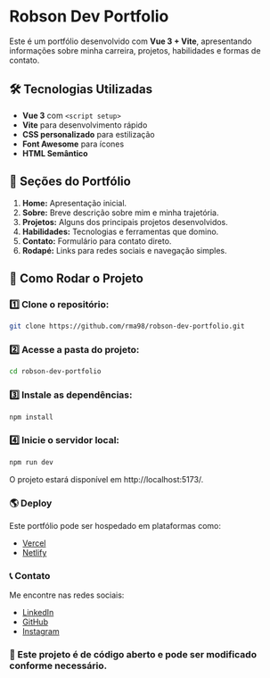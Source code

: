 # Robson Dev Portfolio

Este é um portfólio desenvolvido com **Vue 3 + Vite**, apresentando informações sobre minha carreira, projetos, habilidades e formas de contato.

## 🛠 Tecnologias Utilizadas
- **Vue 3** com `<script setup>`
- **Vite** para desenvolvimento rápido
- **CSS personalizado** para estilização
- **Font Awesome** para ícones
- **HTML Semântico**

## 📌 Seções do Portfólio
1. **Home:** Apresentação inicial.
2. **Sobre:** Breve descrição sobre mim e minha trajetória.
3. **Projetos:** Alguns dos principais projetos desenvolvidos.
4. **Habilidades:** Tecnologias e ferramentas que domino.
5. **Contato:** Formulário para contato direto.
6. **Rodapé:** Links para redes sociais e navegação simples.

## 🚀 Como Rodar o Projeto
### 1️⃣ Clone o repositório:
```sh
git clone https://github.com/rma98/robson-dev-portfolio.git
```

### 2️⃣ Acesse a pasta do projeto:
```sh
cd robson-dev-portfolio
```

### 3️⃣ Instale as dependências:
```sh
npm install
```

### 4️⃣ Inicie o servidor local:
```sh
npm run dev
```

O projeto estará disponível em http://localhost:5173/.

### 🌎 Deploy
Este portfólio pode ser hospedado em plataformas como:

- [Vercel](https://vercel.com/)
- [Netlify](https://www.netlify.com/)

### 📞 Contato
Me encontre nas redes sociais:
- [LinkedIn](https://linkedin.com/in/robson-monteiro-de-albuquerque-8b3853230)
- [GitHub](https://github.com/rma98)
- [Instagram](robson.albuquerque_cm)

### 📌 Este projeto é de código aberto e pode ser modificado conforme necessário.

